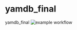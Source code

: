 # yamdb_final
yamdb_final
![example workflow](https://github.com/github/docs/actions/workflows/yamdb_workflow.yml/badge.svg)
